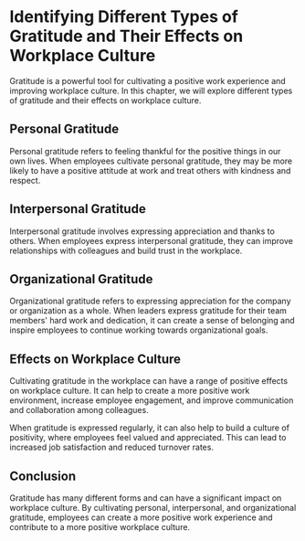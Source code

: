 Identifying Different Types of Gratitude and Their Effects on Workplace Culture
===================================================================================================================================

Gratitude is a powerful tool for cultivating a positive work experience and improving workplace culture. In this chapter, we will explore different types of gratitude and their effects on workplace culture.

Personal Gratitude
------------------

Personal gratitude refers to feeling thankful for the positive things in our own lives. When employees cultivate personal gratitude, they may be more likely to have a positive attitude at work and treat others with kindness and respect.

Interpersonal Gratitude
-----------------------

Interpersonal gratitude involves expressing appreciation and thanks to others. When employees express interpersonal gratitude, they can improve relationships with colleagues and build trust in the workplace.

Organizational Gratitude
------------------------

Organizational gratitude refers to expressing appreciation for the company or organization as a whole. When leaders express gratitude for their team members' hard work and dedication, it can create a sense of belonging and inspire employees to continue working towards organizational goals.

Effects on Workplace Culture
----------------------------

Cultivating gratitude in the workplace can have a range of positive effects on workplace culture. It can help to create a more positive work environment, increase employee engagement, and improve communication and collaboration among colleagues.

When gratitude is expressed regularly, it can also help to build a culture of positivity, where employees feel valued and appreciated. This can lead to increased job satisfaction and reduced turnover rates.

Conclusion
----------

Gratitude has many different forms and can have a significant impact on workplace culture. By cultivating personal, interpersonal, and organizational gratitude, employees can create a more positive work experience and contribute to a more positive workplace culture.
